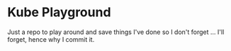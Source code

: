 # Kube Playground

Just a repo to play around and save things I've done so I don't forget ... I'll forget, hence why I commit it.
